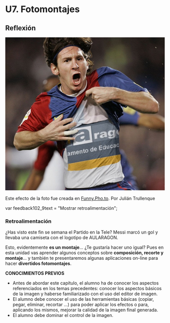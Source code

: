 # U7. Fotomontajes

## Reflexión


![](img/messi.jpg "Fotomontajes creativos")


Este efecto de la foto fue creada en [Funny.Pho.to](http://funny.pho.to/). Por Julián Trullenque

var feedback102_9text = "Mostrar retroalimentación";

### Retroalimentación

¿Has visto este fin se semana el Partido en la Tele? Messi marcó un gol y llevaba una camiseta con el logotipo de AULARAGON. 

Esto, evidentemente **es un montaje**... ¿Te gustaría hacer uno igual? Pues en esta unidad vas aprender algunos conceptos sobre **composición, recorte y montaje**... y también te presentaremos algunas aplicaciones on-line para hacer **divertidos fotomontajes**.

**CONOCIMIENTOS PREVIOS**

*   Antes de abordar este capítulo, el alumno ha de conocer los aspectos referenciados en los temas precedentes: conocer los aspectos básicos de la imagen y haberse familiarizado con el uso del editor de imagen.
*   El alumno debe conocer el uso de las herramientas básicas (copiar, pegar, eliminar, recortar ...) para poder aplicar los efectos o para, aplicando los mismos, mejorar la calidad de la imagen final generada.
*   El alumno debe dominar el control de la imagen.

